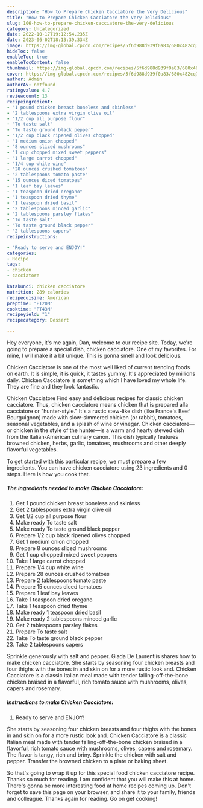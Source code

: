 ```yaml
---
description: "How to Prepare Chicken Cacciatore the Very Delicious"
title: "How to Prepare Chicken Cacciatore the Very Delicious"
slug: 106-how-to-prepare-chicken-cacciatore-the-very-delicious
category: Uncategorized
date: 2022-10-17T19:12:54.235Z
date: 2023-06-02T18:13:39.334Z
image: https://img-global.cpcdn.com/recipes/5f6d988d939f0a83/680x482cq70/chicken-cacciatore-recipe-main-photo.jpg
hideToc: false
enableToc: true
enableTocContent: false
thumbnail: https://img-global.cpcdn.com/recipes/5f6d988d939f0a83/680x482cq70/chicken-cacciatore-recipe-main-photo.jpg
cover: https://img-global.cpcdn.com/recipes/5f6d988d939f0a83/680x482cq70/chicken-cacciatore-recipe-main-photo.jpg
author: Admin
authorAv: notfound
ratingvalue: 4.7
reviewcount: 13
recipeingredient:
- "1 pound chicken breast boneless and skinless"
- "2 tablespoons extra virgin olive oil"
- "1/2 cup all purpose flour"
- "To taste salt"
- "To taste ground black pepper"
- "1/2 cup black ripened olives chopped"
- "1 medium onion chopped"
- "8 ounces sliced mushrooms"
- "1 cup chopped mixed sweet peppers"
- "1 large carrot chopped"
- "1/4 cup white wine"
- "28 ounces crushed tomatoes"
- "2 tablespoons tomato paste"
- "15 ounces diced tomatoes"
- "1 leaf bay leaves"
- "1 teaspoon dried oregano"
- "1 teaspoon dried thyme"
- "1 teaspoon dried basil"
- "2 tablespoons minced garlic"
- "2 tablespoons parsley flakes"
- "To taste salt"
- "To taste ground black pepper"
- "2 tablespoons capers"
recipeinstructions:

- "Ready to serve and ENJOY!"
categories:
- Recipe
tags:
- chicken
- cacciatore

katakunci: chicken cacciatore 
nutrition: 289 calories
recipecuisine: American
preptime: "PT20M"
cooktime: "PT43M"
recipeyield: "1"
recipecategory: Dessert

---
```



Hey everyone, it's me again, Dan, welcome to our recipe site. Today, we're going to prepare a special dish, chicken cacciatore. One of my favorites. For mine, I will make it a bit unique. This is gonna smell and look delicious.

Chicken Cacciatore is one of the most well liked of current trending foods on earth. It is simple, it is quick, it tastes yummy. It's appreciated by millions daily. Chicken Cacciatore is something which I have loved my whole life. They are fine and they look fantastic.

Chicken Cacciatore Find easy and delicious recipes for classic chicken cacciatore. Thus, chicken cacciatore means chicken that is prepared alla cacciatore or &#34;hunter-style.&#34; It&#39;s a rustic stew-like dish (like France&#39;s Beef Bourguignon) made with slow-simmered chicken (or rabbit), tomatoes, seasonal vegetables, and a splash of wine or vinegar. Chicken cacciatore—or chicken in the style of the hunter—is a warm and hearty stewed dish from the Italian-American culinary canon. This dish typically features browned chicken, herbs, garlic, tomatoes, mushrooms and other deeply flavorful vegetables.


To get started with this particular recipe, we must prepare a few ingredients. You can have chicken cacciatore using 23 ingredients and 0 steps. Here is how you cook that.

<!--inarticleads1-->

##### The ingredients needed to make Chicken Cacciatore:

1. Get 1 pound chicken breast boneless and skinless
1. Get 2 tablespoons extra virgin olive oil
1. Get 1/2 cup all purpose flour
1. Make ready To taste salt
1. Make ready To taste ground black pepper
1. Prepare 1/2 cup black ripened olives chopped
1. Get 1 medium onion chopped
1. Prepare 8 ounces sliced mushrooms
1. Get 1 cup chopped mixed sweet peppers
1. Take 1 large carrot chopped
1. Prepare 1/4 cup white wine
1. Prepare 28 ounces crushed tomatoes
1. Prepare 2 tablespoons tomato paste
1. Prepare 15 ounces diced tomatoes
1. Prepare 1 leaf bay leaves
1. Take 1 teaspoon dried oregano
1. Take 1 teaspoon dried thyme
1. Make ready 1 teaspoon dried basil
1. Make ready 2 tablespoons minced garlic
1. Get 2 tablespoons parsley flakes
1. Prepare To taste salt
1. Take To taste ground black pepper
1. Take 2 tablespoons capers


Sprinkle generously with salt and pepper. Giada De Laurentiis shares how to make chicken cacciatore. She starts by seasoning four chicken breasts and four thighs with the bones in and skin on for a more rustic look and. Chicken Cacciatore is a classic Italian meal made with tender falling-off-the-bone chicken braised in a flavorful, rich tomato sauce with mushrooms, olives, capers and rosemary. 

<!--inarticleads2-->

##### Instructions to make Chicken Cacciatore:


1. Ready to serve and ENJOY!

She starts by seasoning four chicken breasts and four thighs with the bones in and skin on for a more rustic look and. Chicken Cacciatore is a classic Italian meal made with tender falling-off-the-bone chicken braised in a flavorful, rich tomato sauce with mushrooms, olives, capers and rosemary. The flavor is tangy, rich and briny. Sprinkle the chicken with salt and pepper. Transfer the browned chicken to a plate or baking sheet. 

So that's going to wrap it up for this special food chicken cacciatore recipe. Thanks so much for reading. I am confident that you will make this at home. There's gonna be more interesting food at home recipes coming up. Don't forget to save this page on your browser, and share it to your family, friends and colleague. Thanks again for reading. Go on get cooking!
